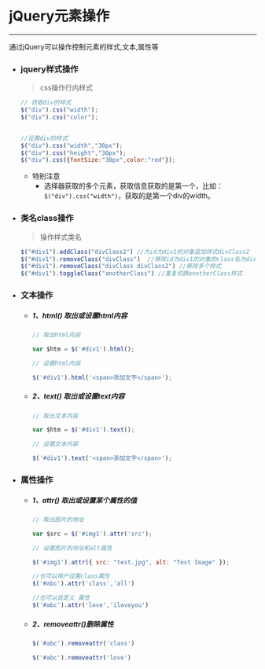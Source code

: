 jQuery元素操作
===

---

通过jQuery可以操作控制元素的样式,文本,属性等

* ### jquery样式操作

    > css操作行内样式

    ```js
    // 获取div的样式
    $("div").css("width");
    $("div").css("color");


    //设置div的样式
    $("div").css("width","30px");
    $("div").css("height","30px");
    $("div").css({fontSize:"30px",color:"red"});
    ```

    * 特别注意
        * 选择器获取的多个元素，获取信息获取的是第一个，比如：`$("div").css("width")`，获取的是第一个div的width。

* ### 类名class操作

    > 操作样式类名

    ```js
    $("#div1").addClass("divClass2") //为id为div1的对象追加样式divClass2
    $("#div1").removeClass("divClass")  //移除id为div1的对象的class名为divClass的样式
    $("#div1").removeClass("divClass divClass2") //移除多个样式
    $("#div1").toggleClass("anotherClass") //重复切换anotherClass样式
    ```


* ### 文本操作

    * ##### 1、html() 取出或设置html内容

        ```js
        // 取出html内容

        var $htm = $('#div1').html();

        // 设置html内容

        $('#div1').html('<span>添加文字</span>');
        ```

    * ##### 2、text() 取出或设置text内容

        ```js
        // 取出文本内容

        var $htm = $('#div1').text();

        // 设置文本内容

        $('#div1').text('<span>添加文字</span>');
        ```

* ### 属性操作

    * ##### 1、attr() 取出或设置某个属性的值

        ```js
        // 取出图片的地址

        var $src = $('#img1').attr('src');

        // 设置图片的地址和alt属性

        $('#img1').attr({ src: "test.jpg", alt: "Test Image" });

        //也可以用户设置class属性
        $('#abc').attr('class','all')

        //也可以自定义 属性
        $('#abc').attr('love','iloveyou')
        ```

    * ##### 2、removeattr()删除属性

        ```js
        $('#abc').removeattr('class')

        $('#abc').removeattr('love')
        ```